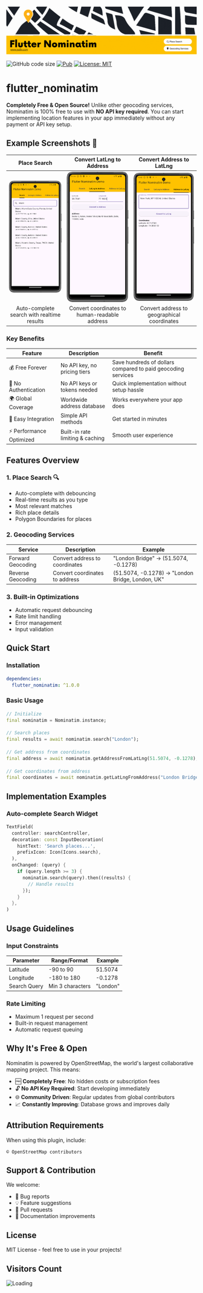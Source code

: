 ![](https://raw.githubusercontent.com/YudizAndroidPayal/flutter_nominatim/main/screenshots/banner.gif)

![GitHub code size](https://img.shields.io/github/languages/code-size/yourusername/flutter_nominatim)
[![Pub](https://img.shields.io/pub/v/flutter_nominatim.svg)](https://pub.dartlang.org/packages/flutter_nominatim)
[![License: MIT](https://img.shields.io/badge/License-MIT-yellow.svg)](https://opensource.org/licenses/MIT)

# flutter_nominatim

 **Completely Free & Open Source!**
 Unlike other geocoding services, Nominatim is 100% free to use with **NO API key required**.
 You can start implementing location features in your app immediately without any payment or API key setup.

## Example Screenshots 📸

|                                                         Place Search                                                          |                                                  Convert LatLng to Address                                                  |                                                  Convert Address to LatLng                                                  |
|:-----------------------------------------------------------------------------------------------------------------------------:|:---------------------------------------------------------------------------------------------------------------------------:|:---------------------------------------------------------------------------------------------------------------------------:|
| <img src="https://raw.githubusercontent.com/YudizAndroidPayal/flutter_nominatim/main/screenshots/ss_search.png" width="240"/> | <img src="https://raw.githubusercontent.com/YudizAndroidPayal/flutter_nominatim/main/screenshots/ss_geo1.png" width="240"/> | <img src="https://raw.githubusercontent.com/YudizAndroidPayal/flutter_nominatim/main/screenshots/ss_geo2.png" width="240"/> |
|                                          Auto-complete search with realtime results                                           |                                        Convert coordinates to human-readable address                                        |                                         Convert address to geographical coordinates                                         |

### Key Benefits

| Feature | Description | Benefit |
|---------|-------------|----------|
| 💰 Free Forever | No API key, no pricing tiers | Save hundreds of dollars compared to paid geocoding services |
| 🔑 No Authentication | No API keys or tokens needed | Quick implementation without setup hassle |
| 🌍 Global Coverage | Worldwide address database | Works everywhere your app does |
| 🚀 Easy Integration | Simple API methods | Get started in minutes |
| ⚡ Performance Optimized | Built-in rate limiting & caching | Smooth user experience |

## Features Overview

### 1. Place Search 🔍
- Auto-complete with debouncing
- Real-time results as you type
- Most relevant matches
- Rich place details
- Polygon Boundaries for places

### 2. Geocoding Services

| Service | Description | Example |
|---------|-------------|---------|
| Forward Geocoding | Convert address to coordinates | "London Bridge" → (51.5074, -0.1278) |
| Reverse Geocoding | Convert coordinates to address | (51.5074, -0.1278) → "London Bridge, London, UK" |

### 3. Built-in Optimizations
- Automatic request debouncing
- Rate limit handling
- Error management
- Input validation

## Quick Start

### Installation

```yaml
dependencies:
  flutter_nominatim: ^1.0.0
```

### Basic Usage

```dart
// Initialize
final nominatim = Nominatim.instance;

// Search places
final results = await nominatim.search("London");

// Get address from coordinates
final address = await nominatim.getAddressFromLatLng(51.5074, -0.1278);

// Get coordinates from address
final coordinates = await nominatim.getLatLngFromAddress("London Bridge");
```

## Implementation Examples

### Auto-complete Search Widget
```dart
TextField(
  controller: searchController,
  decoration: const InputDecoration(
    hintText: 'Search places...',
    prefixIcon: Icon(Icons.search),
  ),
  onChanged: (query) {
    if (query.length >= 3) {
      nominatim.search(query).then((results) {
        // Handle results
      });
    }
  },
)
```

## Usage Guidelines

### Input Constraints

| Parameter | Range/Format | Example |
|-----------|-------------|---------|
| Latitude | -90 to 90 | 51.5074 |
| Longitude | -180 to 180 | -0.1278 |
| Search Query | Min 3 characters | "London" |

### Rate Limiting
- Maximum 1 request per second
- Built-in request management
- Automatic request queuing

## Why It's Free & Open

Nominatim is powered by OpenStreetMap, the world's largest collaborative mapping project. This means:
- 🆓 **Completely Free**: No hidden costs or subscription fees
- 🔓 **No API Key Required**: Start developing immediately
- 🌐 **Community Driven**: Regular updates from global contributors
- 📈 **Constantly Improving**: Database grows and improves daily

[//]: # (## Documentation & Resources)

[//]: # ()
[//]: # (| Resource | Description | Link |)

[//]: # (|----------|-------------|------|)

[//]: # (| API Docs | Official Nominatim API documentation | [Link]&#40;https://nominatim.org/release-docs/latest/api/Overview/&#41; |)

[//]: # (| Example Code | Implementation examples | [Link]&#40;example/&#41; |)

[//]: # (| Usage Policy | Official usage guidelines | [Link]&#40;https://operations.osmfoundation.org/policies/nominatim/&#41; |)

## Attribution Requirements
When using this plugin, include:
```
© OpenStreetMap contributors
```

## Support & Contribution

We welcome:
- 🐛 Bug reports
- 💡 Feature suggestions
- 🤝 Pull requests
- 📖 Documentation improvements

## License
MIT License - feel free to use in your projects!

## Visitors Count
<img align="left" src="https://profile-counter.glitch.me/flutter_nominatim/count.svg" alt="Loading">
